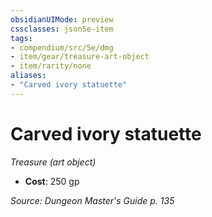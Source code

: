 ```yaml
---
obsidianUIMode: preview
cssclasses: json5e-item
tags:
- compendium/src/5e/dmg
- item/gear/treasure-art-object
- item/rarity/none
aliases: 
- "Carved ivory statuette"
---
```

# Carved ivory statuette
*Treasure (art object)*  

- **Cost**: 250 gp

*Source: Dungeon Master's Guide p. 135*